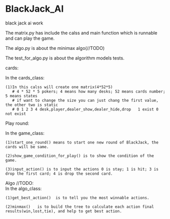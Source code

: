 # BlackJack_AI
black jack ai work


The matrix.py has include the calss and main function which is runnable and can play the game.

The algo.py is about the minimax algo(//TODO)

The test_for_algo.py is about the algorithm models tests.

cards:

  In the cards_class:

    (1)In this calss will create one matrix(4*52*5) 
       # 4 * 52 * 5 pokers; 4 means how many desks; 52 means cards number; 5 means states
       # if want to change the size you can just chang the first value, the other two is static
       # 0 1 2 3 4 desk,player,dealer_show,dealer_hide,drop   1 exist 0 not exist

Play round:

  In the game_class:
  
    (1)start_one_round() means to start one new round of BlackJack, the cards will be same.
    
    (2)show_game_condition_for_play() is to show the condition of the game.
    
    (3)input_action() is to input the actions 0 is stay; 1 is hit; 3 is drop the first card; 4 is drop the second card. 
    
Algo  //TODO:  
  In the algo_class:
  
    (1)get_best_action()  is to tell you the most winnable actions.
  
    (2)minmax()   is to build the tree to calculate each action final results(win,lost,tie), and help to get best action.
